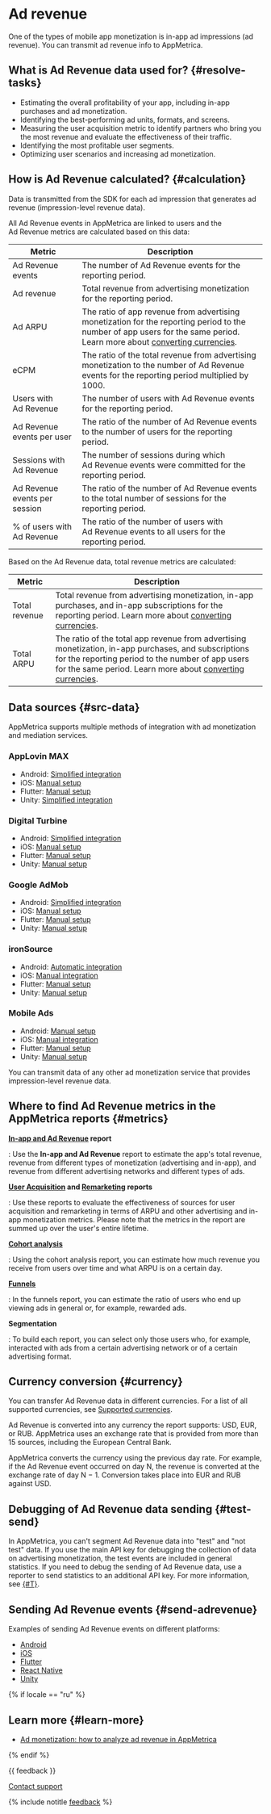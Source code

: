 # Ad revenue

One of the types of mobile app monetization is in-app ad impressions (ad revenue). You can transmit ad revenue info to AppMetrica.

## What is Ad Revenue data used for? {#resolve-tasks}

- Estimating the overall profitability of your app, including in-app purchases and ad monetization.
- Identifying the best-performing ad units, formats, and screens.
- Measuring the user acquisition metric to identify partners who bring you the most revenue and evaluate the effectiveness of their traffic.
- Identifying the most profitable user segments.
- Optimizing user scenarios and increasing ad monetization.

## How is Ad Revenue calculated? {#calculation}

Data is transmitted from the SDK for each ad impression that generates ad revenue (impression-level revenue data).

All Ad Revenue events in AppMetrica are linked to users and the Ad Revenue metrics are calculated based on this data:

| **Metric** | **Description** |
| ----------- | ----------- |
| Ad Revenue events | The number of Ad Revenue events for the reporting period. |
| Ad revenue | Total revenue from advertising monetization for the reporting period. |
| Ad ARPU | The ratio of app revenue from advertising monetization for the reporting period to the number of app users for the same period. Learn more about [converting currencies](#currency). |
| eCPM | The ratio of the total revenue from advertising monetization to the number of Ad Revenue events for the reporting period multiplied by 1000. |
| Users with Ad Revenue | The number of users with Ad Revenue events for the reporting period. |
| Ad Revenue events per user | The ratio of the number of Ad Revenue events to the number of users for the reporting period. |
| Sessions with Ad Revenue | The number of sessions during which Ad Revenue events were committed for the reporting period. |
| Ad Revenue events per session | The ratio of the number of Ad Revenue events to the total number of sessions for the reporting period. |
| % of users with Ad Revenue | The ratio of the number of users with Ad Revenue events to all users for the reporting period. |

Based on the Ad Revenue data, total revenue metrics are calculated:

| **Metric** | **Description** |
| ----------- | ----------- |
| Total revenue | Total revenue from advertising monetization, in-app purchases, and in-app subscriptions for the reporting period. Learn more about [converting currencies](#currency). |
| Total ARPU | The ratio of the total app revenue from advertising monetization, in-app purchases, and subscriptions for the reporting period to the number of app users for the same period. Learn more about [converting currencies](#currency). |

## Data sources {#src-data}

AppMetrica supports multiple methods of integration with ad monetization and mediation services.

### AppLovin MAX

- Android: [Simplified integration](../sdk/android/analytics/android-operations.md#send-adrevenue-simple-integration-applovin-max)
- iOS: [Manual setup](../sdk/ios/analytics/ios-operations.md#send-adrevenue)
- Flutter: [Manual setup](../sdk/flutter/analytics/flutter-operations.md#send-adrevenue)
- Unity: [Simplified integration](../sdk/unity/analytics/unity-operations.md#adrevenue-autocollection)

### Digital Turbine

- Android: [Simplified integration](../sdk/android/analytics/android-operations.md#send-adrevenue-simple-integration-digital-turbine)
- iOS: [Manual setup](../sdk/ios/analytics/ios-operations.md#send-adrevenue)
- Flutter: [Manual setup](../sdk/flutter/analytics/flutter-operations.md#send-adrevenue)
- Unity: [Manual setup](../sdk/unity/analytics/unity-operations.md#adrevenue-autocollection)

### Google AdMob

- Android: [Simplified integration](../sdk/android/analytics/android-operations.md#send-adrevenue-simple-integration-google-admob)
- iOS: [Manual setup](../sdk/ios/analytics/ios-operations.md#send-adrevenue)
- Flutter: [Manual setup](../sdk/flutter/analytics/flutter-operations.md#send-adrevenue)
- Unity: [Manual setup](../sdk/unity/analytics/unity-operations.md#send-adrevenue)

### ironSource

- Android: [Automatic integration](../sdk/android/analytics/android-operations.md#send-adrevenue-automatic-integration-ironsource)
- iOS: [Manual integration](../sdk/ios/analytics/ios-operations.md#send-adrevenue)
- Flutter: [Manual setup](../sdk/flutter/analytics/flutter-operations.md#send-adrevenue)
- Unity: [Manual setup](../sdk/unity/analytics/unity-operations.md#adrevenue-autocollection)

### Mobile Ads

- Android: [Manual setup](../sdk/android/analytics/android-operations.md#send-adrevenue-manual-integration)
- iOS: [Manual integration](../sdk/ios/analytics/ios-operations.md#send-adrevenue)
- Flutter: [Manual setup](../sdk/flutter/analytics/flutter-operations.md#send-adrevenue)
- Unity: [Manual setup](../sdk/unity/analytics/unity-operations.md#send-adrevenue)

You can transmit data of any other ad monetization service that provides impression-level revenue data.

## Where to find Ad Revenue metrics in the AppMetrica reports {#metrics}

**[In-app and Ad Revenue](../mobile-reports/revenue-report.md) report**

:   Use the **In-app and Ad Revenue** report to estimate the app's total revenue, revenue from different types of monetization (advertising and in-app), and revenue from different advertising networks and different types of ads.

**[User Acquisition](../mobile-reports/user-acquisition-report.md) and [Remarketing](../mobile-reports/remarketing-report.md) reports**

:   Use these reports to evaluate the effectiveness of sources for user acquisition and remarketing in terms of ARPU and other advertising and in-app monetization metrics. Please note that the metrics in the report are summed up over the user's entire lifetime.

**[Cohort analysis](../mobile-reports/cohort-report.md)**

:   Using the cohort analysis report, you can estimate how much revenue you receive from users over time and what ARPU is on a certain day.

**[Funnels](../mobile-reports/funnels-report.md)**

:   In the funnels report, you can estimate the ratio of users who end up viewing ads in general or, for example, rewarded ads.

**Segmentation**

:   To build each report, you can select only those users who, for example, interacted with ads from a certain advertising network or of a certain advertising format.

## Currency conversion {#currency}

You can transfer Ad Revenue data in different currencies. For a list of all supported currencies, see [Supported currencies](currency-codes.md).

Ad Revenue is converted into any currency the report supports: USD, EUR, or RUB. AppMetrica uses an exchange rate that is provided from more than 15 sources, including the European Central Bank.

AppMetrica converts the currency using the previous day rate. For example, if the Ad Revenue event occurred on day N, the revenue is converted at the exchange rate of day N − 1. Conversion takes place into EUR and RUB against USD.

## Debugging of Ad Revenue data sending {#test-send}

In AppMetrica, you can't segment Ad Revenue data into "test" and "not test" data. If you use the main API key for debugging the collection of data on advertising monetization, the test events are included in general statistics. If you need to debug the sending of Ad Revenue data, use a reporter to send statistics to an additional API key. For more information, see [{#T}](#send-adrevenue).

## Sending Ad Revenue events {#send-adrevenue}

Examples of sending Ad Revenue events on different platforms:

- [Android](../sdk/android/analytics/android-operations.md#send-adrevenue)
- [iOS](../sdk/ios/analytics/ios-operations.md#send-adrevenue)
- [Flutter](../sdk/flutter/analytics/flutter-operations.md#send-adrevenue)
- [React Native](../sdk/react-native/analytics/react-native-operations.md#send-adrevenue)
- [Unity](../sdk/unity/analytics/unity-operations.md#send-adrevenue)

{% if locale == "ru" %}

## Learn more {#learn-more}

- [Ad monetization: how to analyze ad revenue in AppMetrica](https://appmetrica.yandex.ru/about/blog/ad-revenue-release)

{% endif %}


{{ feedback }}

<a href="../troubleshooting/feedback-new.html">
  <span class="button">Contact support</span>
</a>

{% include notitle [feedback](../_includes/feedback-button.md) %}
